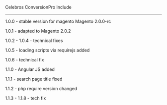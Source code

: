 Celebros ConversionPro Include

------------------------------

1.0.0 - stable version for magento Magento 2.0.0-rc

1.0.1 - adapted to Magento 2.0.2

1.0.2 - 1.0.4 - technical fixes

1.0.5 - loading scripts via requirejs added

1.0.6 - technical fix

1.1.0 - Angular JS added

1.1.1 - search page title fixed

1.1.2 - php require version changed

1.1.3 - 1.1.8 - tech fix
